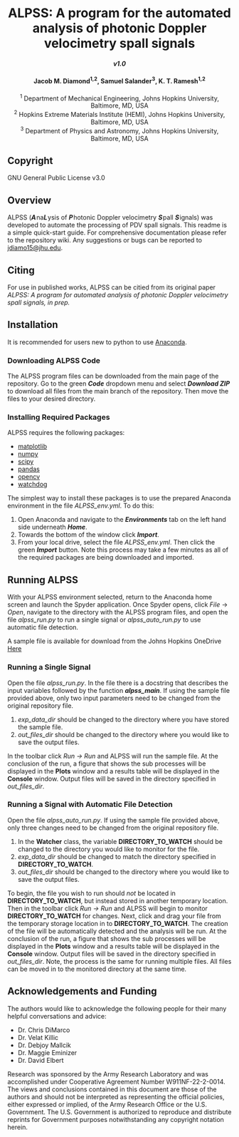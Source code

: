 # <div align="center">ALPSS: A program for the automated analysis of photonic Doppler velocimetry spall signals</div>
#### <div align="center">***v1.0***</div>

#### <div align="center">Jacob M. Diamond<sup>1,2</sup>, Samuel Salander<sup>3</sup>, K. T. Ramesh<sup>1,2</sup></div>
<div align="center"><sup>1</sup> Department of Mechanical Engineering, Johns Hopkins University, Baltimore, MD, USA </div>
<div align="center"><sup>2</sup> Hopkins Extreme Materials Institute (HEMI), Johns Hopkins University, Baltimore, MD, USA </div>
<div align="center"><sup>3</sup> Department of Physics and Astronomy, Johns Hopkins University, Baltimore, MD, USA </div>


## Copyright
GNU General Public License v3.0

## Overview
ALPSS (<b><i>A</i></b>&#8202;na<b><i>L</i></b>&#8202;ysis of <b><i>P</i></b>&#8202;hotonic Doppler velocimetry <b><i>S</i></b>&#8202;pall <b><i>S</i></b>&#8202;ignals) was developed to automate the processing of PDV spall signals. This readme is a simple quick-start guide. For comprehensive documentation please refer to the repository wiki. Any suggestions or bugs can be reported to <jdiamo15@jhu.edu>.

## Citing
For use in published works, ALPSS can be citied from its original paper _ALPSS: A program for automated analysis of photonic Doppler velocimetry spall signals, in prep._

## Installation
It is recommended for users new to python to use [Anaconda](https://www.anaconda.com/).

### Downloading ALPSS Code
The ALPSS program files can be downloaded from the main page of the repository. Go to the green **_Code_** dropdown menu and select **_Download ZIP_** to download all files from the main branch of the repository. Then move the files to your desired directory.

### Installing Required Packages
ALPSS requires the following packages:
- [matplotlib](https://matplotlib.org/)
- [numpy](https://numpy.org/)
- [scipy](https://scipy.org/)
- [pandas](https://pandas.pydata.org/)
- [opencv](https://docs.opencv.org/4.x/d7/dbd/group__imgproc.html)
- [watchdog](https://pythonhosted.org/watchdog/)

The simplest way to install these packages is to use the prepared Anaconda environment in the file _ALPSS\_env.yml_. To do this:
1. Open Anaconda and navigate to the **_Environments_** tab on the left hand side underneath **_Home_**.
2. Towards the bottom of the window click **_Import_**.
3. From your local drive, select the file _ALPSS\_env.yml_. Then click the green **_Import_** button. Note this process may take a few minutes as all of the required packages are being downloaded and imported.

## Running ALPSS
With your ALPSS environment selected, return to the Anaconda home screen and launch the Spyder application. Once Spyder opens, click _File_ -> _Open_, navigate to the directory with the ALPSS program files, and open the file _alpss\_run.py_ to run a single signal or _alpss\_auto\_run.py_ to use automatic file detection.

A sample file is available for download from the Johns Hopkins OneDrive [Here](https://livejohnshopkins-my.sharepoint.com/:f:/g/personal/jdiamo15_jh_edu/EqdZ-pO-VehLkZhAY-UEVKUBBaoSvjqlMYaBigH7vllgTA?e=y3yuQt)

### Running a Single Signal
Open the file _alpss\_run.py_. In the file there is a docstring that describes the input variables followed by the function **_alpss_main_**. If using the sample file provided above, only two input parameters need to be changed from the original repository file. 
1. _exp\_data\_dir_ should be changed to the directory where you have stored the sample file.
2. _out\_files_dir_ should be changed to the directory where you would like to save the output files.

In the toolbar click _Run -> Run_ and ALPSS will run the sample file. At the conclusion of the run, a figure that shows the sub processes will be displayed in the **Plots** window and a results table will be displayed in the **Console** window. Output files will be saved in the directory specified in _out\_files_dir_. 

### Running a Signal with Automatic File Detection
Open the file _alpss\_auto\_run.py_. If using the sample file provided above, only three changes need to be changed from the original repository file.
1. In the **Watcher** class, the variable **DIRECTORY_TO_WATCH** should be changed to the directory you would like to monitor for the file.
2. _exp\_data\_dir_ should be changed to match the directory specified in **DIRECTORY_TO_WATCH**.
3. _out\_files_dir_ should be changed to the directory where you would like to save the output files.

To begin, the file you wish to run should _not_ be located in **DIRECTORY_TO_WATCH**, but instead stored in another temporary location. Then in the toolbar click _Run -> Run_ and ALPSS will begin to monitor **DIRECTORY_TO_WATCH** for changes. Next, click and drag your file from the temporary storage location in to **DIRECTORY_TO_WATCH**. The creation of the file will be automatically detected and the analysis will be run. At the conclusion of the run, a figure that shows the sub processes will be displayed in the **Plots** window and a results table will be displayed in the **Console** window. Output files will be saved in the directory specified in _out\_files_dir_. Note, the process is the same for running multiple files. All files can be moved in to the monitored directory at the same time.

## Acknowledgements and Funding
The authors would like to acknowledge the following people for their many helpful conversations and advice:
- Dr. Chris DiMarco
- Dr. Velat Killic
- Dr. Debjoy Mallcik
- Dr. Maggie Eminizer
- Dr. David Elbert

Research was sponsored by the Army Research Laboratory and was accomplished under Cooperative Agreement Number W911NF-22-2-0014. The views and conclusions contained in this document are those of the authors and should not be interpreted as representing the official policies, either expressed or implied, of the Army Research Office or the U.S. Government. The U.S. Government is authorized to reproduce and distribute reprints for Government purposes notwithstanding any copyright notation herein.
